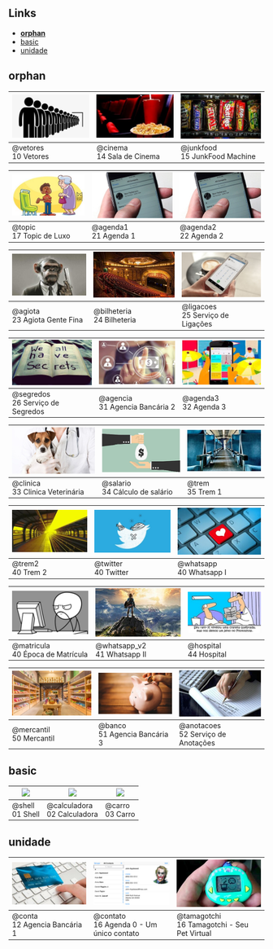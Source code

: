 
## Links
- [__orphan__](#__orphan__)
- [basic](#basic)
- [unidade](#unidade)

## __orphan__

[![](base/.thumb/vetores/Readme.jpg)](base/vetores/Readme.md#10-vetores)|[![](base/.thumb/cinema/Readme.jpg)](base/cinema/Readme.md#14-sala-de-cinema)|[![](base/.thumb/junkfood/Readme.jpg)](base/junkfood/Readme.md#15-junkfood-machine)
-|-|-
@vetores<br>10 Vetores|@cinema<br>14 Sala de Cinema|@junkfood<br>15 JunkFood Machine


[![](base/.thumb/topic/Readme.jpg)](base/topic/Readme.md#17-topic-de-luxo)|[![](base/.thumb/agenda1/Readme.jpg)](base/agenda1/Readme.md#21-agenda-1-composição-ordenação-lote-crud)|[![](base/.thumb/agenda2/Readme.jpg)](base/agenda2/Readme.md#22-agenda-2-composição-mapas-excessões-ordenação-favoritos)
-|-|-
@topic<br>17 Topic de Luxo|@agenda1<br>21 Agenda 1|@agenda2<br>22 Agenda 2


[![](base/.thumb/agiota/Readme.jpg)](base/agiota/Readme.md#23-agiota-gente-fina-arrays-mapas-crud)|[![](base/.thumb/bilheteria/Readme.jpg)](base/bilheteria/Readme.md#24-bilheteria-agregação-manager-template)|[![](base/.thumb/ligacoes/Readme.jpg)](base/ligacoes/Readme.md#25-serviço-de-ligações-agregação-repositório-observer)
-|-|-
@agiota<br>23 Agiota Gente Fina|@bilheteria<br>24 Bilheteria|@ligacoes<br>25 Serviço de Ligações


[![](base/.thumb/segredos/Readme.jpg)](base/segredos/Readme.md#26-serviço-de-segredos-composição-login-ordenação)|[![](base/.thumb/agencia/Readme.jpg)](base/agencia/Readme.md#31-agencia-bancária-2-heranca)|[![](base/.thumb/agenda3/Readme.jpg)](base/agenda3/Readme.md#32-agenda-3-agregação-manager-template-herança)
-|-|-
@segredos<br>26 Serviço de Segredos|@agencia<br>31 Agencia Bancária 2|@agenda3<br>32 Agenda 3


[![](base/.thumb/clinica/Readme.jpg)](base/clinica/Readme.md#33-clinica-veterinária-agregação-manager-template)|[![](base/.thumb/salario/Readme.jpg)](base/salario/Readme.md#34-cálculo-de-salário-agregação-repositório-template-herança)|[![](base/.thumb/trem/Readme.jpg)](base/trem/Readme.md#35-trem-1-null-delegação)
-|-|-
@clinica<br>33 Clinica Veterinária|@salario<br>34 Cálculo de salário|@trem<br>35 Trem 1


[![](base/.thumb/trem2/Readme.jpg)](base/trem2/Readme.md#40-trem-2)|[![](base/.thumb/twitter/Readme.jpg)](base/twitter/Readme.md#40-twitter)|[![](base/.thumb/whatsapp/Readme.jpg)](base/whatsapp/Readme.md#40-whatsapp-i)
-|-|-
@trem2<br>40 Trem 2|@twitter<br>40 Twitter|@whatsapp<br>40 Whatsapp I


[![](base/.thumb/matricula/Readme.jpg)](base/matricula/Readme.md#40-época-de-matrícula)|[![](base/.thumb/whatsapp_v2/Readme.jpg)](base/whatsapp_v2/Readme.md#41-whatsapp-ii)|[![](base/.thumb/hospital/Readme.jpg)](base/hospital/Readme.md#44-hospital-nxn-repositorios)
-|-|-
@matricula<br>40 Época de Matrícula|@whatsapp_v2<br>41 Whatsapp II|@hospital<br>44 Hospital


[![](base/.thumb/mercantil/Readme.jpg)](base/mercantil/Readme.md#50-mercantil-interfaces-composite-decorator)|[![](base/.thumb/banco/Readme.jpg)](base/banco/Readme.md#51-agencia-bancária-3-composição-login-excessões)|[![](base/.thumb/anotacoes/Readme.jpg)](base/anotacoes/Readme.md#52-serviço-de-anotações-composição-login-ordenação)
-|-|-
@mercantil<br>50 Mercantil|@banco<br>51 Agencia Bancária 3|@anotacoes<br>52 Serviço de Anotações



## basic

[![](https://placekitten.com/320/181)](base/shell/Readme.md#basic-01-shell)|[![](https://placekitten.com/320/181)](base/calculadora/Readme.md#basic-02-calculadora)|[![](https://placekitten.com/320/181)](base/carro/Readme.md#basic-03-carro)
-|-|-
@shell<br>01 Shell|@calculadora<br>02 Calculadora|@carro<br>03 Carro



## unidade

[![](base/.thumb/conta/Readme.jpg)](base/conta/Readme.md#unidade-12-agencia-bancária-1)|[![](base/.thumb/contato/Readme.jpg)](base/contato/Readme.md#unidade-16-agenda-0---um-único-contato)|[![](base/.thumb/tamagotchi/Readme.jpg)](base/tamagotchi/Readme.md#unidade-16-tamagotchi---seu-pet-virtual)
-|-|-
@conta<br>12 Agencia Bancária 1|@contato<br>16 Agenda 0 - Um único contato|@tamagotchi<br>16 Tamagotchi - Seu Pet Virtual



